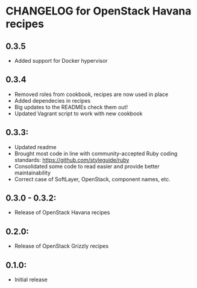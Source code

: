 # CHANGELOG for OpenStack Havana recipes

## 0.3.5

* Added support for Docker hypervisor


## 0.3.4

* Removed roles from cookbook, recipes are now used in place
* Added dependecies in recipes
* Big updates to the READMEs check them out!
* Updated Vagrant script to work with new cookbook

## 0.3.3:

* Updated readme
* Brought most code in line with community-accepted Ruby coding standards: https://github.com/styleguide/ruby
* Consolidated some code to read easier and provide better maintainability
* Correct case of SoftLayer, OpenStack, component names, etc.


## 0.3.0 - 0.3.2:

* Release of OpenStack Havana recipes


## 0.2.0:

* Release of OpenStack Grizzly recipes


## 0.1.0:

* Initial release

